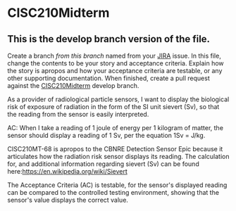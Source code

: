 # CISC210Midterm
## This is the develop branch version of the file.
Create a branch _from this branch_ named from your [JIRA](https://104.198.107.245:8443) issue.  In this file, change the contents to be your story and acceptance criteria.  Explain how the story is apropos and how your acceptance criteria are testable, or any other supporting documentation.  When finished, create a pull request against the [CISC210Midterm](https://github.com/stekylsha/CISC210Midterm) develop branch.

As a provider of radiological particle sensors, I want to display the biological risk of exposure of radiation in the form of the SI unit sievert (Sv), so that the reading from the sensor is easily interpreted.

AC: When I take a reading of 1 joule of energy per 1 kilogram of matter, the sensor should display a reading of 1 Sv, per the equation 1Sv = J/kg.

CISC210MT-68 is apropos to the CBNRE Detection Sensor Epic because it articulates how the radiation risk sensor displays its reading. The calculation for, and additional information regarding sievert (Sv) can be found here:https://en.wikipedia.org/wiki/Sievert

The Acceptance Criteria (AC) is testable, for the sensor's displayed reading can be compared to the controlled testing environment, showing that the sensor's value displays the correct value. 
